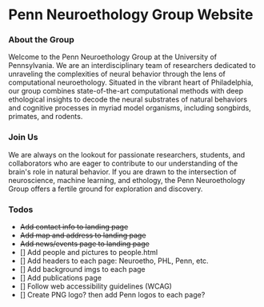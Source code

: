 # Penn Neuroethology Group Website

### About the Group
Welcome to the Penn Neuroethology Group at the University of Pennsylvania. We are an interdisciplinary team of researchers dedicated to unraveling the complexities of neural behavior through the lens of computational neuroethology. Situated in the vibrant heart of Philadelphia, our group combines state-of-the-art computational methods with deep ethological insights to decode the neural substrates of natural behaviors and cognitive processes in myriad model organisms, including songbirds, primates, and rodents.

### Join Us
We are always on the lookout for passionate researchers, students, and collaborators who are eager to contribute to our understanding of the brain's role in natural behavior. If you are drawn to the intersection of neuroscience, machine learning, and ethology, the Penn Neuroethology Group offers a fertile ground for exploration and discovery.

### Todos
- ~~Add contact info to landing page~~
- ~~Add map and address to landing page~~
- ~~Add news/events page to landing page~~
- [] Add people and pictures to people.html
- [] Add headers to each page: Neuroetho, PHL, Penn, etc.
- [] Add background imgs to each page
- [] Add publications page
- [] Follow web accessibility guidelines (WCAG)
- [] Create PNG logo? then add Penn logos to each page?
